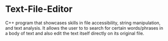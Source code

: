 # Text-File-Editor

C++ program that showcases skills in file accessibility, string manipulation, and text analysis. It allows the user to to search for certain words/phrases in a body of text and also edit the text itself directly on its original file. 

